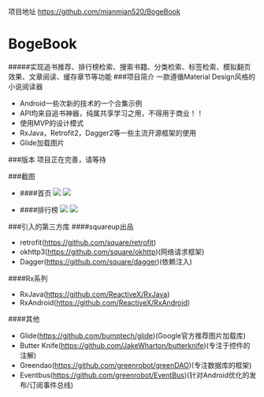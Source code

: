 项目地址  https://github.com/mianmian520/BogeBook
# BogeBook
#####实现追书推荐、排行榜检索、搜索书籍、分类检索、标签检索、模拟翻页效果、文章阅读、缓存章节等功能
###项目简介
一款遵循Material Design风格的小说阅读器
* Android一些次新的技术的一个合集示例
* API均来自追书神器，纯属共享学习之用，不得用于商业！！
* 使用MVP的设计模式
* RxJava，Retrofit2，Dagger2等一些主流开源框架的使用
* Glide加载图片

###版本
项目正在完善，请等待

###截图
* ####首页
![](https://github.com/mianmian520/BogeBook/blob/master/screenshot/recommend.png)
![](https://github.com/mianmian520/BogeBook/blob/master/screenshot/find.png)<br>

* ####排行榜
![](https://github.com/mianmian520/BogeBook/blob/master/screenshot/ranking1.png)
![](https://github.com/mianmian520/BogeBook/blob/master/screenshot/ranking2.png)

###引入的第三方库
####squareup出品
* retrofit(https://github.com/square/retrofit)
* okhttp3(https://github.com/square/okhttp)(网络请求框架)
* Dagger(https://github.com/square/dagger)(依赖注入)

####Rx系列
* RxJava(https://github.com/ReactiveX/RxJava)
* RxAndroid(https://github.com/ReactiveX/RxAndroid)

####其他
* Glide(https://github.com/bumptech/glide)(Google官方推荐图片加载库)
* Butter Knife(https://github.com/JakeWharton/butterknife)(专注于控件的注解)
* Greendao(https://github.com/greenrobot/greenDAO)(专注数据库的框架)
* Eventbus(https://github.com/greenrobot/EventBus)(针对Android优化的发布/订阅事件总线)
